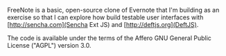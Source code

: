 FreeNote is a basic, open-source clone of Evernote that I'm building as an
exercise so that I can explore how build testable user interfaces with 
[http://sencha.com](Sencha Ext JS) and [http://deftjs.org](DeftJS).

The code is available under the terms of the Affero GNU General Public License
("AGPL") version 3.0.
